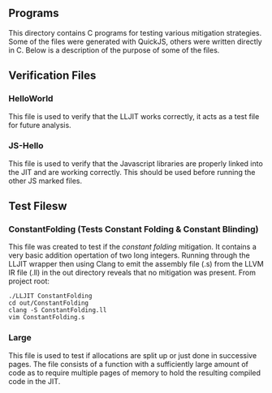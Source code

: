 ## Programs

This directory contains C programs for testing various mitigation strategies.
Some of the files were generated with QuickJS, others were written directly in 
C. Below is a description of the purpose of some of the files.

## Verification Files

### HelloWorld
This file is used to verify that the LLJIT works correctly, it acts as a test file for future analysis.

### JS-Hello 
This file is used to verify that the Javascript libraries are properly linked into the JIT and are working correctly. This should be used before running the other JS marked files.

## Test Filesw

### ConstantFolding (Tests Constant Folding & Constant Blinding)
This file was created to test if the *constant folding* mitigation. It contains
a very basic addition opertation of two long integers. Running through the LLJIT
wrapper then using Clang to emit the assembly file (.s) from the LLVM IR file (.ll)
in the out directory reveals that no mitigation was present. 
From project root:
```
./LLJIT ConstantFolding
cd out/ConstantFolding
clang -S ConstantFolding.ll
vim ConstantFolding.s
```

### Large 
This file is used to test if allocations are split up or just done in successive pages. The file consists of a function with a sufficiently large amount of code as to require multiple pages of memory to hold the resulting compiled code in the JIT.
